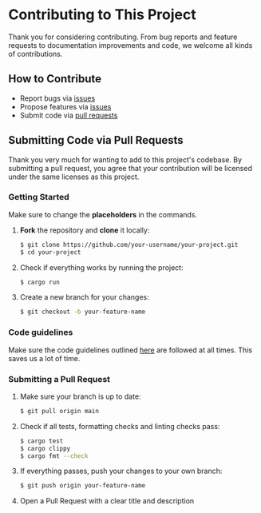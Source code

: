 # Contributing to This Project

Thank you for considering contributing.
From bug reports and feature requests to documentation improvements and code, we welcome all kinds of contributions.

## How to Contribute
- Report bugs via [issues](https://github.com/DeCa09/arkad/issues/new)
- Propose features via [issues](https://github.com/DeCa09/arkad/issues/new)
- Submit code via [pull requests](https://github.com/DeCa09/arkad/pulls)

## Submitting Code via Pull Requests
Thank you very much for wanting to add to this project's codebase. By submitting a pull request, you agree that your contribution will be licensed under the same licenses as this project.

### Getting Started
Make sure to change the **placeholders** in the commands.
1. **Fork** the repository and **clone** it locally:
   ```bash
   $ git clone https://github.com/your-username/your-project.git
   $ cd your-project
   ```
2. Check if everything works by running the project:
   ```bash
   $ cargo run
   ```
3. Create a new branch for your changes:
   ```bash
   $ git checkout -b your-feature-name
   ```
### Code guidelines
Make sure the code guidelines outlined [here](https://docs.google.com/document/d/15cCsiH9SULp1dKRUhxhNc5mDCajH6r4uaeoqiJyRVcQ/) are followed at all times. This saves us a lot of time.

### Submitting a Pull Request
1. Make sure your branch is up to date:
   ```bash
   $ git pull origin main
   ```
2. Check if all tests, formatting checks and linting checks pass:
   ```bash
   $ cargo test
   $ cargo clippy
   $ cargo fmt --check
   ```
3. If everything passes, push your changes to your own branch:
   ```bash
   $ git push origin your-feature-name
   ```
4. Open a Pull Request with a clear title and description


